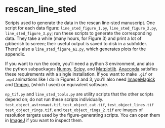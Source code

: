 # rescan_line_sted
Scripts used to generate the data in the rescan line-sted manuscript. One script for each data figure: `line_sted_figure_1.py`, `line_sted_figure_2.py`, `line_sted_figure_3.py`; run these scripts to generate the corresponding data. They take a while (many hours, for Figure 3) and print a lot of gibberish to screen; their useful output is saved to disk in a subfolder. There's also a `line_sted_figure_a1.py`, which generates plots for the appendix.

If you want to run the code, you'll need a python 3 environment, and also the python subpackages [Numpy](http://www.numpy.org/), [Scipy](https://www.scipy.org/), and [Matplotlib](http://matplotlib.org/). [Anaconda](https://www.continuum.io/downloads) satisfies these requirements with a single installation. If you want to make `.gif` or `.mp4` animations like I do in Figures 2 and 3, you'll also need [ImageMagick](https://www.imagemagick.org/script/index.php) and [ffmpeg](https://ffmpeg.org/), (which I used) or equivalent software.

`np_tif.py` and `line_sted_tools.py` are utility scripts that the other scripts depend on; do not run these scripts individually. `test_object_astronaut.tif`, `test_object_cat.tif`, `test_object_lines.tif` `test_object_rings.tif`, and `test_object_rings_2.tif` are images of resolution targets used by the figure-generating scripts. You can open them in [ImageJ](https://imagej.nih.gov/ij/) if you want to inspect them.
